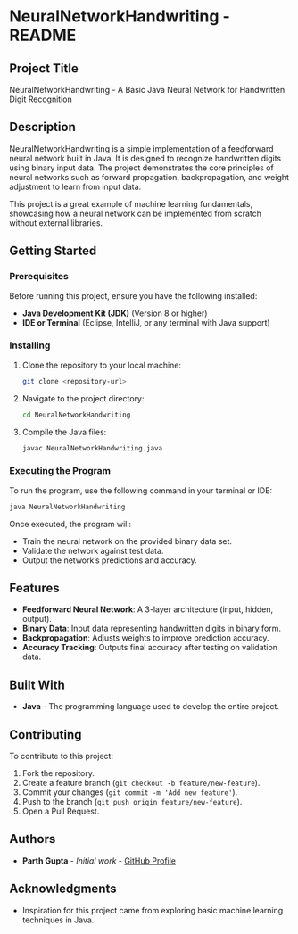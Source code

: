 
# NeuralNetworkHandwriting - README

## Project Title

NeuralNetworkHandwriting - A Basic Java Neural Network for Handwritten Digit Recognition

## Description

NeuralNetworkHandwriting is a simple implementation of a feedforward neural network built in Java. It is designed to recognize handwritten digits using binary input data. The project demonstrates the core principles of neural networks such as forward propagation, backpropagation, and weight adjustment to learn from input data.

This project is a great example of machine learning fundamentals, showcasing how a neural network can be implemented from scratch without external libraries.

## Getting Started

### Prerequisites

Before running this project, ensure you have the following installed:
- **Java Development Kit (JDK)** (Version 8 or higher)
- **IDE or Terminal** (Eclipse, IntelliJ, or any terminal with Java support)

### Installing

1. Clone the repository to your local machine:
   ```bash
   git clone <repository-url>
   ```

2. Navigate to the project directory:
   ```bash
   cd NeuralNetworkHandwriting
   ```

3. Compile the Java files:
   ```bash
   javac NeuralNetworkHandwriting.java
   ```

### Executing the Program

To run the program, use the following command in your terminal or IDE:
```bash
java NeuralNetworkHandwriting
```

Once executed, the program will:
- Train the neural network on the provided binary data set.
- Validate the network against test data.
- Output the network’s predictions and accuracy.

## Features

- **Feedforward Neural Network**: A 3-layer architecture (input, hidden, output).
- **Binary Data**: Input data representing handwritten digits in binary form.
- **Backpropagation**: Adjusts weights to improve prediction accuracy.
- **Accuracy Tracking**: Outputs final accuracy after testing on validation data.

## Built With

- **Java** - The programming language used to develop the entire project.

## Contributing

To contribute to this project:
1. Fork the repository.
2. Create a feature branch (`git checkout -b feature/new-feature`).
3. Commit your changes (`git commit -m 'Add new feature'`).
4. Push to the branch (`git push origin feature/new-feature`).
5. Open a Pull Request.

## Authors

- **Parth Gupta** - *Initial work* - [GitHub Profile](https://github.com/parthgupta)

## Acknowledgments

- Inspiration for this project came from exploring basic machine learning techniques in Java.
